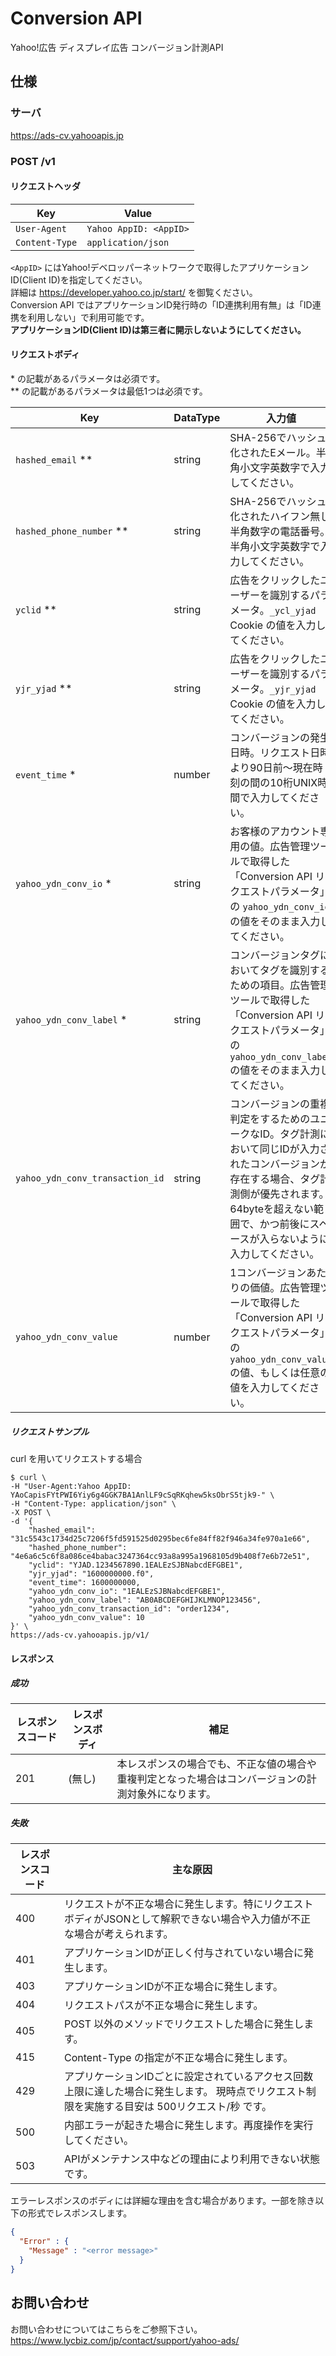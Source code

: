 # Conversion API

Yahoo!広告 ディスプレイ広告 コンバージョン計測API

## 仕様

### サーバ

<https://ads-cv.yahooapis.jp>

### POST /v1

#### リクエストヘッダ

| Key          | Value                |
|--------------|----------------------|
| `User-Agent`   | `Yahoo AppID: <AppID>` |
| `Content-Type` | `application/json`     |

`<AppID>` にはYahoo!デベロッパーネットワークで取得したアプリケーションID(Client ID)を指定してください。  
詳細は <https://developer.yahoo.co.jp/start/> を御覧ください。  
Conversion API ではアプリケーションID発行時の「ID連携利用有無」は「ID連携を利用しない」で利用可能です。  
**アプリケーションID(Client ID)は第三者に開示しないようにしてください。**

#### リクエストボディ

\* の記載があるパラメータは必須です。  
\** の記載があるパラメータは最低1つは必須です。

| Key                             | DataType | 入力値                                                                                                               | Value 例                                                                                                  |
|---------------------------------|---------|-------------------------------------------------------------------------------------------------------------------|----------------------------------------------------------------------------------------------------------|
| `hashed_email` **               | string  | SHA-256でハッシュ化されたEメール。半角小文字英数字で入力してください。                                                                           | `31c5543c1734d25c7206f5fd591525d0295bec6fe84ff82f946a34fe970a1e66`  ( Eメールが `example@example.com` の場合。 ) |
| `hashed_phone_number` **        | string  | SHA-256でハッシュ化されたハイフン無し半角数字の電話番号。半角小文字英数字で入力してください。                                                                | `4e6a6c5c6f8a086ce4babac3247364cc93a8a995a1968105d9b408f7e6b72e51`  ( 電話番号が `090xxxxyyyy` の場合。 )         |
| `yclid` **                      | string  | 広告をクリックしたユーザーを識別するパラメータ。`_ycl_yjad` Cookie の値を入力してください。                                                           | `YJAD.1234567890.1EALEzSJBNabcdEFGBE1`                                                                   |
| `yjr_yjad` **                   | string  | 広告をクリックしたユーザーを識別するパラメータ。`_yjr_yjad` Cookie の値を入力してください。                                                           | `1600000000.f0`                                                                                          |
| `event_time` *                  | number  | コンバージョンの発生日時。リクエスト日時より90日前〜現在時刻の間の10桁UNIX時間で入力してください。                                                             | `1600000000`                                                                                             |
| `yahoo_ydn_conv_io` *           | string  | お客様のアカウント専用の値。広告管理ツールで取得した「Conversion API リクエストパラメータ」の `yahoo_ydn_conv_io` の値をそのまま入力してください。                       | `1EALEzSJBNabcdEFGBE1`                                                                                   |
| `yahoo_ydn_conv_label` *        | string  | コンバージョンタグにおいてタグを識別するための項目。広告管理ツールで取得した「Conversion API リクエストパラメータ」の `yahoo_ydn_conv_label` の値をそのまま入力してください。        | `AB0ABCDEFGHIJKLMNOP123456`                                                                              |
| `yahoo_ydn_conv_transaction_id` | string  | コンバージョンの重複判定をするためのユニークなID。タグ計測において同じIDが入力されたコンバージョンが存在する場合、タグ計測側が優先されます。64byteを超えない範囲で、かつ前後にスペースが入らないように入力してください。 | `order1234`                                                                                              |
| `yahoo_ydn_conv_value`          | number  | 1コンバージョンあたりの価値。広告管理ツールで取得した「Conversion API リクエストパラメータ」の `yahoo_ydn_conv_value` の値、もしくは任意の値を入力してください。              | `10`                                                                                                     |

##### リクエストサンプル

curl を用いてリクエストする場合

```terminal
$ curl \
-H "User-Agent:Yahoo AppID: YAoCapisFYtPWI6Yiy6g4GGK7BA1AnlLF9cSqRKqhew5ksObrS5tjk9-" \
-H "Content-Type: application/json" \
-X POST \
-d '{
    "hashed_email": "31c5543c1734d25c7206f5fd591525d0295bec6fe84ff82f946a34fe970a1e66",
    "hashed_phone_number": "4e6a6c5c6f8a086ce4babac3247364cc93a8a995a1968105d9b408f7e6b72e51",
    "yclid": "YJAD.1234567890.1EALEzSJBNabcdEFGBE1",
    "yjr_yjad": "1600000000.f0",
    "event_time": 1600000000,
    "yahoo_ydn_conv_io": "1EALEzSJBNabcdEFGBE1",
    "yahoo_ydn_conv_label": "AB0ABCDEFGHIJKLMNOP123456",
    "yahoo_ydn_conv_transaction_id": "order1234",
    "yahoo_ydn_conv_value": 10
}' \
https://ads-cv.yahooapis.jp/v1/
```

#### レスポンス

##### 成功

| レスポンスコード | レスポンスボディ | 補足                                                 |
| --- | --- |----------------------------------------------------|
| 201 | (無し) | 本レスポンスの場合でも、不正な値の場合や重複判定となった場合はコンバージョンの計測対象外になります。 |

##### 失敗

| レスポンスコード | 主な原因                                                                         |
|----------|------------------------------------------------------------------------------|
| 400      | リクエストが不正な場合に発生します。特にリクエストボディがJSONとして解釈できない場合や入力値が不正な場合が考えられます。               |
| 401      | アプリケーションIDが正しく付与されていない場合に発生します。                                              |
| 403      | アプリケーションIDが不正な場合に発生します。                                                      |
| 404      | リクエストパスが不正な場合に発生します。                                                         |
| 405      | POST 以外のメソッドでリクエストした場合に発生します。                                                |
| 415      | Content-Type の指定が不正な場合に発生します。                                                |
| 429      | アプリケーションIDごとに設定されているアクセス回数上限に達した場合に発生します。 現時点でリクエスト制限を実施する目安は 500リクエスト/秒 です。 |
| 500      | 内部エラーが起きた場合に発生します。再度操作を実行してください。                                             |
| 503      | APIがメンテナンス中などの理由により利用できない状態です。                                               |

エラーレスポンスのボディには詳細な理由を含む場合があります。一部を除き以下の形式でレスポンスします。

```json
{
  "Error" : {
    "Message" : "<error message>"
  }
}
```


## お問い合わせ

お問い合わせについてはこちらをご参照下さい。  
https://www.lycbiz.com/jp/contact/support/yahoo-ads/
